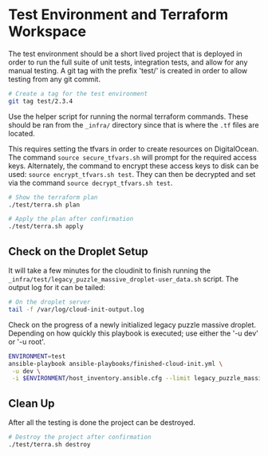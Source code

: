 # Test Environment and Terraform Workspace

The test environment should be a short lived project that is deployed in order
to run the full suite of unit tests, integration tests, and allow for any manual
testing. A git tag with the prefix 'test/' is created in order to allow testing
from any git commit.

```bash
# Create a tag for the test environment
git tag test/2.3.4
```

Use the helper script for running the normal terraform commands. These should
be ran from the `_infra/` directory since that is where the `.tf` files are
located.

This requires setting the tfvars in order to create resources on DigitalOcean.
The command `source secure_tfvars.sh` will prompt for the required access keys.
Alternately, the command to encrypt these access keys to disk can be used:
`source encrypt_tfvars.sh test`. They can then be decrypted and set via
the command `source decrypt_tfvars.sh test`.

```bash
# Show the terraform plan
./test/terra.sh plan

# Apply the plan after confirmation
./test/terra.sh apply
```

## Check on the Droplet Setup

It will take a few minutes for the cloudinit to finish running the
`_infra/test/legacy_puzzle_massive_droplet-user_data.sh` script. The output log
for it can be tailed:

```bash
# On the droplet server
tail -f /var/log/cloud-init-output.log
```

Check on the progress of a newly initialized legacy puzzle massive droplet.
Depending on how quickly this playbook is executed; use either the '-u dev' or
'-u root'.

```bash
ENVIRONMENT=test
ansible-playbook ansible-playbooks/finished-cloud-init.yml \
 -u dev \
 -i $ENVIRONMENT/host_inventory.ansible.cfg --limit legacy_puzzle_massive
```

## Clean Up

After all the testing is done the project can be destroyed.

```bash
# Destroy the project after confirmation
./test/terra.sh destroy
```
